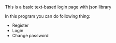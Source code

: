 This is a basic text-based login page with json library

In this program you can do following thing:
- Register
- Login
- Change password
